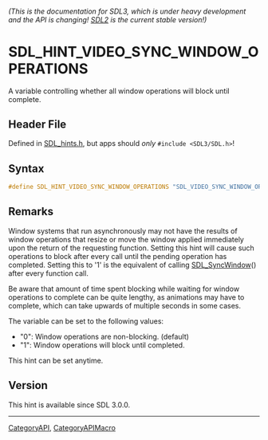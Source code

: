 ###### (This is the documentation for SDL3, which is under heavy development and the API is changing! [SDL2](https://wiki.libsdl.org/SDL2/) is the current stable version!)
# SDL_HINT_VIDEO_SYNC_WINDOW_OPERATIONS

A variable controlling whether all window operations will block until complete.

## Header File

Defined in [SDL_hints.h](https://github.com/libsdl-org/SDL/blob/main/include/SDL3/SDL_hints.h), but apps should _only_ `#include <SDL3/SDL.h>`!

## Syntax

```c
#define SDL_HINT_VIDEO_SYNC_WINDOW_OPERATIONS "SDL_VIDEO_SYNC_WINDOW_OPERATIONS"
```

## Remarks

Window systems that run asynchronously may not have the results of window
operations that resize or move the window applied immediately upon the
return of the requesting function. Setting this hint will cause such
operations to block after every call until the pending operation has
completed. Setting this to '1' is the equivalent of calling
[SDL_SyncWindow](SDL_SyncWindow)() after every function call.

Be aware that amount of time spent blocking while waiting for window
operations to complete can be quite lengthy, as animations may have to
complete, which can take upwards of multiple seconds in some cases.

The variable can be set to the following values:

- "0": Window operations are non-blocking. (default)
- "1": Window operations will block until completed.

This hint can be set anytime.

## Version

This hint is available since SDL 3.0.0.

----
[CategoryAPI](CategoryAPI), [CategoryAPIMacro](CategoryAPIMacro)

